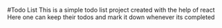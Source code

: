 #Todo List
This is a simple todo list project created with the help of react
Here one can keep their todos and mark it down whenever its completed
